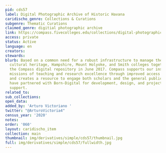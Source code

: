 ```yaml
---
pid: cds57
label: Digital Photographic Archive of Historic Havana
caridischo_genre: Collections & Curations
subgenre: Thematic Curations
claimed_genre: digitial photographic archive
link: https://compass.fivecolleges.edu/collections/digital-photographic-archive-historic-havana
access: private
status: Active
language: en
creators:
stewards:
blurb: Based on a common need for a robust infrastructure to manage their digital
  cultural heritage, Hampshire, Mount Holyoke, and Smith colleges together launched
  the Compass digital repository in June 2017. Compass supports our institutional
  missions of teaching and research excellence through improved access to unique materials,
  and creates a resource to engage both scholars and the general public. The colleges
  have partnered with Born-Digital for development, design, and project management
  support.
related_to:
sub_collections:
open_data:
added_by: 'Arturo Victoriano '
twitter: "@ArturoVictoria4"
census_year: '2020'
notes:
order: '060'
layout: caridischo_item
collection: main
thumbnail: img/derivatives/simple/cds57/thumbnail.jpg
full: img/derivatives/simple/cds57/fullwidth.jpg
---
```

